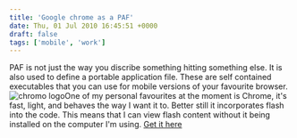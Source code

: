```yaml
---
title: 'Google chrome as a PAF'
date: Thu, 01 Jul 2010 16:45:51 +0000
draft: false
tags: ['mobile', 'work']
---
```


PAF is not just the way you discribe something hitting something else. It is also used to define a portable application file. These are self contained executables that you can use for mobile versions of your favourite browser. ![chromo logo](http://www.google.com/intl/fr/images/logos/chrome_logo.gif "Chrome logo")One of my personal favourites at the moment is Chrome, it's fast, light, and behaves the way I want it to. Better still it incorporates flash into the code. This means that I can view flash content without it being installed on the computer I'm using. [Get it here](http://portableapps.com/news/2010-06-25_-_google_chrome_portable_5.0.375.86)
